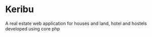 # Keribu
A real estate web application for houses and land, hotel and hostels developed using core php
